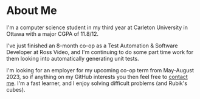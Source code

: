 # About Me

I'm a computer science student in my third year at Carleton University in Ottawa with a major CGPA of 11.8/12.

I've just finished an 8-month co-op as a Test Automation & Software Developer at Ross Video, and I'm continuing to do some part time work for them looking into automatically generating unit tests.

I'm looking for an employer for my upcoming co-op term from May-August 2023, so if anything on my GitHub interests you then feel free to [contact me](mailto:michaelmbrad@gmail.com). I'm a fast learner, and I enjoy solving difficult problems (and Rubik's cubes).
